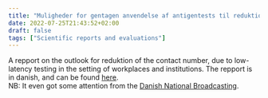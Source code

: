 ```yaml
---
title: "Muligheder for gentagen anvendelse af antigentests til reduktion af smitte på skoler og arbejdspladser"
date: 2022-07-25T21:43:52+02:00
draft: false
tags: ["Scientific reports and evaluations"]
---
```


A repport on the outlook for reduktion of the contact number, due to low-latency testing in the setting of workplaces and institutions. 
The repport is in danish, and can be found
[here](https://forskning.ruc.dk/da/publications/muligheder-for-gentagen-anvendelse-af-antigentests-til-reduktion-).  
NB: It even got some attention from the 
[Danish National Broadcasting](https://www.dr.dk/nyheder/indland/lyntest-paa-skolerne-kan-reducere-smitten-med-op-til-55-procent).

